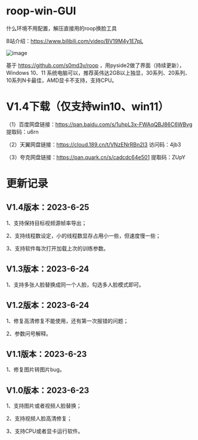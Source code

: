 # roop-win-GUI
什么环境不用配置，解压直接用的roop换脸工具

B站介绍：https://www.bilibili.com/video/BV19M4y1E7pL

 ![image](https://github.com/zhaoyun0071/roop-win-GUI/blob/main/ui.png)

基于 https://github.com/s0md3v/roop ，用pyside2做了界面（持续更新），Windows 10、11 系统电脑可以，推荐英伟达2GB以上独显，30系列、20系列、10系列N卡最佳，AMD显卡不支持，支持CPU。


# V1.4下载（仅支持win10、win11）

（1）百度网盘链接：https://pan.baidu.com/s/1uhpL3x-FWAqQBJ86C6WBvg 提取码：u6rn 

（2）天翼网盘链接：https://cloud.189.cn/t/VNzENrRBn2I3  访问码：4jb3

（3）夸克网盘链接：https://pan.quark.cn/s/cadcdc64e501 提取码：ZUpY


# 更新记录
## V1.4版本：2023-6-25

1、支持保持目标视频源帧率导出；

2、支持线程数设定，小的线程数显存占用小一些，但速度慢一些；

3、支持软件每次打开加载上次的训练参数。

## V1.3版本：2023-6-24

1、支持多张人脸替换成同一个人脸，勾选多人脸模式即可。

## V1.2版本：2023-6-24

1、修复高清修复不能使用，还有第一次报错的问题；

2、参数问号解释。

## V1.1版本：2023-6-23

1、修复图片转图片bug。

## V1.0版本：2023-6-23

1、支持图片或者视频人脸替换；  

2、支持视频人脸高清修复；

3、支持CPU或者显卡运行软件。
